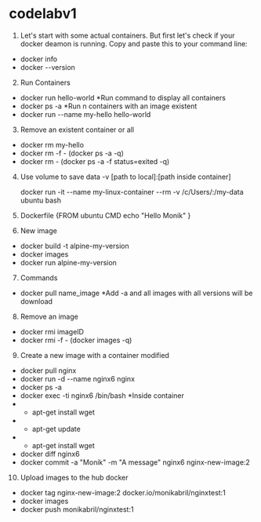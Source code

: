 # codelabv1
1. Let's start with some actual containers. But first let's check if your docker deamon is running. Copy and paste this to your command line:

-  docker info
-  docker --version

2. Run Containers
-  docker run hello-world
*Run command to display all containers
-  docker ps -a
*Run n containers with an image existent
-  docker run --name my-hello hello-world

3. Remove an existent container or all
-  docker rm my-hello
-  docker rm -f - (docker ps -a -q)
-  docker rm - (docker ps -a -f status=exited -q)

4. Use volume to save data
   -v [path to local]:[path inside container]

   docker run -it --name my-linux-container --rm -v /c/Users/:/my-data ubuntu bash

5. Dockerfile
{FROM ubuntu
CMD echo "Hello Monik"
}
6. New image
-  docker build -t alpine-my-version
-  docker images
-  docker run alpine-my-version
7. Commands
-  docker pull name_image
 *Add -a and all images with all versions will be download

 8. Remove an image
 -  docker rmi imageID
 -  docker rmi -f - (docker images -q)

 9. Create a new image with a container modified
 -  docker pull nginx
 -  docker run -d --name nginx6 nginx 
 -  docker ps -a
 -  docker exec -ti nginx6 /bin/bash
 *Inside container
 - -  apt-get install wget
 - -  apt-get update
 - -  apt-get install wget
 -  docker diff nginx6
 -  docker commit -a "Monik" -m "A message" nginx6 nginx-new-image:2 

10. Upload images to the hub docker
-  docker tag nginx-new-image:2 docker.io/monikabril/nginxtest:1
-  docker images
-  docker push monikabril/nginxtest:1
